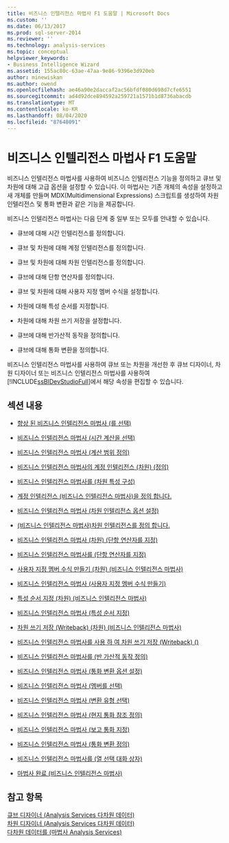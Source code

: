 ```yaml
---
title: 비즈니스 인텔리전스 마법사 F1 도움말 | Microsoft Docs
ms.custom: ''
ms.date: 06/13/2017
ms.prod: sql-server-2014
ms.reviewer: ''
ms.technology: analysis-services
ms.topic: conceptual
helpviewer_keywords:
- Business Intelligence Wizard
ms.assetid: 155ac80c-63ae-47aa-9e86-9396e3d920eb
author: minewiskan
ms.author: owend
ms.openlocfilehash: ae46a90e2daccaf2ac56bfdf080d698d7cfe6551
ms.sourcegitcommit: ad4d92dce894592a259721a1571b1d8736abacdb
ms.translationtype: MT
ms.contentlocale: ko-KR
ms.lasthandoff: 08/04/2020
ms.locfileid: "87648091"
---
```

# <a name="business-intelligence-wizard-f1-help"></a>비즈니스 인텔리전스 마법사 F1 도움말
  비즈니스 인텔리전스 마법사를 사용하여 비즈니스 인텔리전스 기능을 정의하고 큐브 및 차원에 대해 고급 옵션을 설정할 수 있습니다. 이 마법사는 기존 개체의 속성을 설정하고 새 개체를 만들며 MDX(Multidimensional Expressions) 스크립트를 생성하여 차원 인텔리전스 및 통화 변환과 같은 기능을 제공합니다.  
  
 비즈니스 인텔리전스 마법사는 다음 단계 중 일부 또는 모두를 안내할 수 있습니다.  
  
-   큐브에 대해 시간 인텔리전스를 정의합니다.  
  
-   큐브 및 차원에 대해 계정 인텔리전스를 정의합니다.  
  
-   큐브 및 차원에 대해 차원 인텔리전스를 정의합니다.  
  
-   큐브에 대해 단항 연산자를 정의합니다.  
  
-   큐브 및 차원에 대해 사용자 지정 멤버 수식을 설정합니다.  
  
-   차원에 대해 특성 순서를 지정합니다.  
  
-   차원에 대해 차원 쓰기 저장을 설정합니다.  
  
-   큐브에 대해 반가산적 동작을 정의합니다.  
  
-   큐브에 대해 통화 변환을 정의합니다.  
  
 비즈니스 인텔리전스 마법사를 사용하여 큐브 또는 차원을 개선한 후 큐브 디자이너, 차원 디자이너 또는 비즈니스 인텔리전스 마법사를 사용하여 [!INCLUDE[ssBIDevStudioFull](../includes/ssbidevstudiofull-md.md)]에서 해당 속성을 편집할 수 있습니다.  
  
## <a name="in-this-section"></a>섹션 내용  
  
-   [향상 된 비즈니스 인텔리전스 마법사 &#40;를 선택&#41;](choose-enhancement-business-intelligence-wizard.md)  
  
-   [비즈니스 인텔리전스 마법사 &#40;시간 계산을 선택&#41;](choose-time-calculations-business-intelligence-wizard.md)  
  
-   [비즈니스 인텔리전스 마법사 &#40;계산 범위 정의&#41;](define-scope-of-calculations-business-intelligence-wizard.md)  
  
-   [비즈니스 인텔리전스 마법사의 계정 인텔리전스 &#40;차원&#41; &#40;정의&#41;](define-account-intelligence-dimension-business-intelligence-wizard.md)  
  
-   [비즈니스 인텔리전스 마법사를 &#40;차원 특성 구성&#41;](configure-dimension-attributes-business-intelligence-wizard.md)  
  
-   [계정 인텔리전스 &#40;비즈니스 인텔리전스 마법사&#41;을 정의 합니다.](define-account-intelligence-business-intelligence-wizard.md)  
  
-   [비즈니스 인텔리전스 마법사 &#40;차원 인텔리전스 옵션 설정&#41;](set-dimension-intelligence-options-business-intelligence-wizard.md)  
  
-   [&#40;비즈니스 인텔리전스 마법사&#41;차원 인텔리전스를 정의 합니다.](define-dimension-intelligence-business-intelligence-wizard.md)  
  
-   [비즈니스 인텔리전스 마법사 &#40;차원&#41; &#40;단항 연산자를 지정&#41;](specify-a-unary-operator-dimension-business-intelligence-wizard.md)  
  
-   [비즈니스 인텔리전스 마법사를 &#40;단항 연산자를 지정&#41;](specify-a-unary-operator-business-intelligence-wizard.md)  
  
-   [사용자 지정 멤버 수식 만들기 &#40;차원&#41; &#40;비즈니스 인텔리전스 마법사&#41;](create-a-custom-member-formula-dimension-business-intelligence-wizard.md)  
  
-   [비즈니스 인텔리전스 마법사 &#40;사용자 지정 멤버 수식 만들기&#41;](create-a-custom-member-formula-business-intelligence-wizard.md)  
  
-   [특성 순서 지정 &#40;차원&#41; &#40;비즈니스 인텔리전스 마법사&#41;](specify-attribute-ordering-dimension-business-intelligence-wizard.md)  
  
-   [비즈니스 인텔리전스 마법사 &#40;특성 순서 지정&#41;](specify-attribute-ordering-business-intelligence-wizard.md)  
  
-   [차원 쓰기 저장 (Writeback) &#40;차원&#41; &#40;비즈니스 인텔리전스 마법사&#41;](enable-dimension-writeback-dimension-business-intelligence-wizard.md)  
  
-   [비즈니스 인텔리전스 마법사를 사용 하 여 차원 쓰기 저장 (Writeback) &#40;&#41;](enable-dimension-writeback-business-intelligence-wizard.md)  
  
-   [비즈니스 인텔리전스 마법사를 &#40;반 가산적 동작 정의&#41;](define-semiadditive-behavior-business-intelligence-wizard.md)  
  
-   [비즈니스 인텔리전스 마법사 &#40;통화 변환 옵션 설정&#41;](set-currency-conversion-options-business-intelligence-wizard.md)  
  
-   [비즈니스 인텔리전스 마법사 &#40;멤버를 선택&#41;](select-members-business-intelligence-wizard.md)  
  
-   [비즈니스 인텔리전스 마법사 &#40;변환 유형 선택&#41;](select-conversion-type-business-intelligence-wizard.md)  
  
-   [비즈니스 인텔리전스 마법사 &#40;현지 통화 참조 정의&#41;](define-local-currency-reference-business-intelligence-wizard.md)  
  
-   [비즈니스 인텔리전스 마법사 &#40;보고 통화 지정&#41;](specify-reporting-currencies-business-intelligence-wizard.md)  
  
-   [비즈니스 인텔리전스 마법사 &#40;통화 변환 정의&#41;](define-currency-conversion-business-intelligence-wizard.md)  
  
-   [비즈니스 인텔리전스 마법사를 &#40;열 선택 대화 상자&#41;](select-a-column-dialog-box-business-intelligence-wizard.md)  
  
-   [마법사 완료 &#40;비즈니스 인텔리전스 마법사&#41;](completing-the-wizard-business-intelligence-wizard.md)  
  
## <a name="see-also"></a>참고 항목  
 [큐브 디자이너 &#40;Analysis Services 다차원 데이터&#41;](cube-designer-analysis-services-multidimensional-data.md)   
 [차원 디자이너 &#40;Analysis Services 다차원 데이터&#41;](dimension-designer-analysis-services-multidimensional-data.md)   
 [다차원 데이터를 &#40;마법사 Analysis Services&#41;](analysis-services-wizards-multidimensional-data.md)  
  
  
